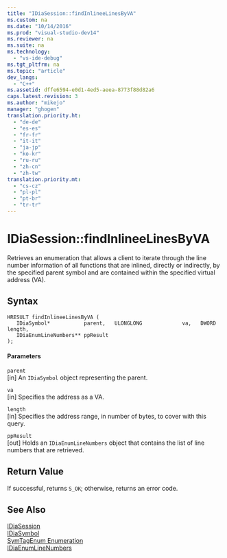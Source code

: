 ```yaml
---
title: "IDiaSession::findInlineeLinesByVA"
ms.custom: na
ms.date: "10/14/2016"
ms.prod: "visual-studio-dev14"
ms.reviewer: na
ms.suite: na
ms.technology: 
  - "vs-ide-debug"
ms.tgt_pltfrm: na
ms.topic: "article"
dev_langs: 
  - "C++"
ms.assetid: dffe6594-e0d1-4ed5-aeea-8773f88d82a6
caps.latest.revision: 3
ms.author: "mikejo"
manager: "ghogen"
translation.priority.ht: 
  - "de-de"
  - "es-es"
  - "fr-fr"
  - "it-it"
  - "ja-jp"
  - "ko-kr"
  - "ru-ru"
  - "zh-cn"
  - "zh-tw"
translation.priority.mt: 
  - "cs-cz"
  - "pl-pl"
  - "pt-br"
  - "tr-tr"
---
```

# IDiaSession::findInlineeLinesByVA
Retrieves an enumeration that allows a client to iterate through the line number information of all functions that are inlined, directly or indirectly, by the specified parent symbol and are contained within the specified virtual address (VA).  
  
## Syntax  
  
```cpp#  
HRESULT findInlineeLinesByVA (   
   IDiaSymbol*           parent,   ULONGLONG             va,   DWORD                 length,  
   IDiaEnumLineNumbers** ppResult  
);  
```  
  
#### Parameters  
 `parent`  
 [in] An `IDiaSymbol` object representing the parent.  
  
 `va`  
 [in] Specifies the address as a VA.  
  
 `length`  
 [in] Specifies the address range, in number of bytes, to cover with this query.  
  
 `ppResult`  
 [out] Holds an `IDiaEnumLineNumbers` object that contains the list of line numbers that are retrieved.  
  
## Return Value  
 If successful, returns `S_OK`; otherwise, returns an error code.  
  
## See Also  
 [IDiaSession](../debugger/idiasession.md)   
 [IDiaSymbol](../debugger/idiasymbol.md)   
 [SymTagEnum Enumeration](../debugger/symtagenum.md)   
 [IDiaEnumLineNumbers](../debugger/idiaenumlinenumbers.md)